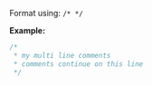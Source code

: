 Format using: `/* */`

**Example:**  
```js
/*
 * my multi line comments
 * comments continue on this line
 */
```